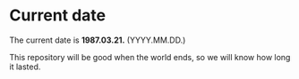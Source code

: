 # Current date

The current date is **1987.03.21.** (YYYY.MM.DD.)

This repository will be good when the world ends, so we will know how long it lasted.